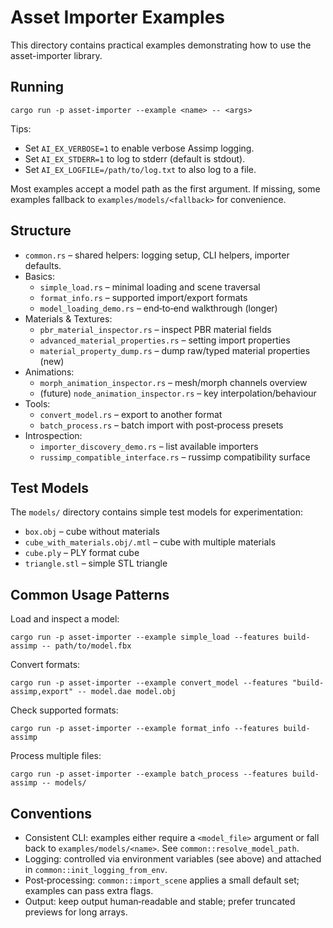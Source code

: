 # Asset Importer Examples

This directory contains practical examples demonstrating how to use the asset-importer library.

## Running

```
cargo run -p asset-importer --example <name> -- <args>
```

Tips:
- Set `AI_EX_VERBOSE=1` to enable verbose Assimp logging.
- Set `AI_EX_STDERR=1` to log to stderr (default is stdout).
- Set `AI_EX_LOGFILE=/path/to/log.txt` to also log to a file.

Most examples accept a model path as the first argument. If missing, some examples fallback to
`examples/models/<fallback>` for convenience.

## Structure

- `common.rs` – shared helpers: logging setup, CLI helpers, importer defaults.
- Basics:
  - `simple_load.rs` – minimal loading and scene traversal
  - `format_info.rs` – supported import/export formats
  - `model_loading_demo.rs` – end‑to‑end walkthrough (longer)
- Materials & Textures:
  - `pbr_material_inspector.rs` – inspect PBR material fields
  - `advanced_material_properties.rs` – setting import properties
  - `material_property_dump.rs` – dump raw/typed material properties (new)
- Animations:
  - `morph_animation_inspector.rs` – mesh/morph channels overview
  - (future) `node_animation_inspector.rs` – key interpolation/behaviour
- Tools:
  - `convert_model.rs` – export to another format
  - `batch_process.rs` – batch import with post‑process presets
- Introspection:
  - `importer_discovery_demo.rs` – list available importers
  - `russimp_compatible_interface.rs` – russimp compatibility surface

## Test Models

The `models/` directory contains simple test models for experimentation:

- `box.obj` – cube without materials
- `cube_with_materials.obj/.mtl` – cube with multiple materials
- `cube.ply` – PLY format cube
- `triangle.stl` – simple STL triangle

## Common Usage Patterns

Load and inspect a model:
```
cargo run -p asset-importer --example simple_load --features build-assimp -- path/to/model.fbx
```

Convert formats:
```
cargo run -p asset-importer --example convert_model --features "build-assimp,export" -- model.dae model.obj
```

Check supported formats:
```
cargo run -p asset-importer --example format_info --features build-assimp
```

Process multiple files:
```
cargo run -p asset-importer --example batch_process --features build-assimp -- models/
```

## Conventions

- Consistent CLI: examples either require a `<model_file>` argument or fall back to
  `examples/models/<name>`. See `common::resolve_model_path`.
- Logging: controlled via environment variables (see above) and attached in `common::init_logging_from_env`.
- Post‑processing: `common::import_scene` applies a small default set; examples can pass extra flags.
- Output: keep output human‑readable and stable; prefer truncated previews for long arrays.
